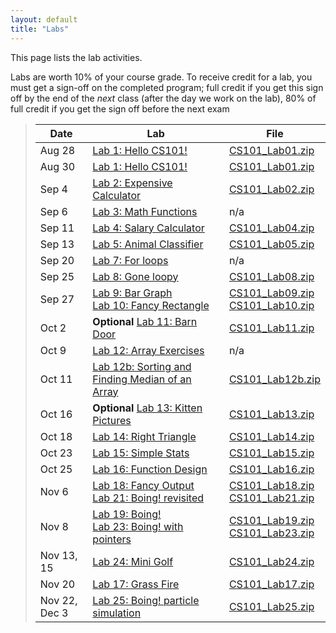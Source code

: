 ```yaml
---
layout: default
title: "Labs"
---
```


This page lists the lab activities.

Labs are worth 10% of your course grade.  To receive credit for a lab, you must get a sign-off on the completed program; full credit if you get this sign off by the end of the *next* class (after the day we work on the lab), 80% of full credit if you get the sign off before the next exam

> Date | Lab | File
> ---- | --- | ----
> Aug 28        | [Lab 1: Hello CS101!](lab01.html)                  | [CS101\_Lab01.zip](CS101_Lab01.zip)
> Aug 30        | [Lab 1: Hello CS101!](lab01.html)                  | [CS101\_Lab01.zip](CS101_Lab01.zip)
> Sep 4         | [Lab 2: Expensive Calculator](lab02.html)          | [CS101\_Lab02.zip](CS101_Lab02.zip)
> Sep 6         | [Lab 3: Math Functions](lab03.html)                | n/a
> Sep 11        | [Lab 4: Salary Calculator](lab04.html)             | [CS101\_Lab04.zip](CS101_Lab04.zip)
> Sep 13        | [Lab 5: Animal Classifier](lab05.html)             | [CS101\_Lab05.zip](CS101_Lab05.zip)
> Sep 20        | [Lab 7: For loops](lab07.html)                     | n/a
> Sep 25        | [Lab 8: Gone loopy](lab08.html)                    | [CS101\_Lab08.zip](CS101_Lab08.zip)
> Sep 27        | [Lab 9: Bar Graph](lab09.html) <br /> [Lab 10: Fancy Rectangle](lab10.html) | [CS101\_Lab09.zip](CS101_Lab09.zip) <br /> [CS101\_Lab10.zip](CS101_Lab10.zip)
> Oct 2         | **Optional** [Lab 11: Barn Door](lab11.html)       | [CS101\_Lab11.zip](CS101_Lab11.zip)
> Oct 9         | [Lab 12: Array Exercises](lab12.html)              | n/a
> Oct 11        | [Lab 12b: Sorting and Finding Median of an Array](lab12b.html) | [CS101\_Lab12b.zip](CS101_Lab12b.zip)
> Oct 16        | **Optional** [Lab 13: Kitten Pictures](lab13.html) | [CS101\_Lab13.zip](CS101_Lab13.zip)
> Oct 18        | [Lab 14: Right Triangle](lab14.html)               | [CS101\_Lab14.zip](CS101_Lab14.zip) 
> Oct 23        | [Lab 15: Simple Stats](lab15.html)                 | [CS101\_Lab15.zip](CS101_Lab15.zip)
> Oct 25        | [Lab 16: Function Design](lab16.html)              | [CS101\_Lab16.zip](CS101_Lab16.zip)
> Nov 6         | [Lab 18: Fancy Output](lab18.html) <br /> [Lab 21: Boing! revisited](lab21.html) | [CS101\_Lab18.zip](CS101_Lab18.zip) <br /> [CS101\_Lab21.zip](CS101_Lab21.zip)
> Nov 8         | [Lab 19: Boing!](lab19.html) <br /> [Lab 23: Boing! with pointers](lab23.html) | [CS101\_Lab19.zip](CS101_Lab19.zip) <br /> [CS101\_Lab23.zip](CS101_Lab23.zip)
> Nov 13, 15    | [Lab 24: Mini Golf](lab24.html)                    | [CS101\_Lab24.zip](CS101_Lab24.zip)
> Nov 20        | [Lab 17: Grass Fire](lab17.html)                   | [CS101\_Lab17.zip](CS101_Lab17.zip)
> Nov 22, Dec 3 | [Lab 25: Boing! particle simulation](lab25.html)   | [CS101\_Lab25.zip](CS101_Lab25.zip)


<!-- vim:set wrap: -->
<!-- vim:set linebreak: -->
<!-- vim:set nolist: -->
